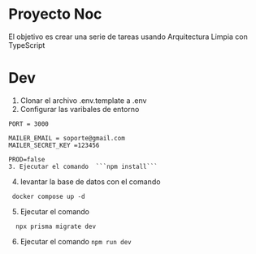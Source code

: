 
 # Proyecto Noc

 El objetivo es crear una serie de tareas usando 
 Arquitectura Limpia con TypeScript


 # Dev
 1. Clonar el archivo .env.template  a .env
 2. Configurar las varibales de entorno

```
PORT = 3000

MAILER_EMAIL = soporte@gmail.com
MAILER_SECRET_KEY =123456

PROD=false
3. Ejecutar el comando  ```npm install```
```
4. levantar la base de datos con el comando
  ```
   docker compose up -d
  ```
5. Ejecutar el comando
 ```
   npx prisma migrate dev
 ```
6. Ejecutar el comando ```npm run dev```